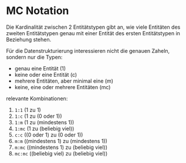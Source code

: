 # MC Notation

Die Kardinalität zwischen 2 Entitätstypen gibt an, wie viele Entitäten des zweiten Entitätstypen genau mit einer Entität des ersten Entitätstypen in Beziehung stehen.

Für die Datenstrukturierung interessieren nicht die genauen Zaheln, sondern nur die Typen:
- genau eine Entität (1)
- keine oder eine Entität (c)
- mehrere Entitäten, aber minimal eine (m)
- keine, eine oder mehrere Entitäten (mc)

relevante Kombinationen:
1. `1:1` (1 zu 1)
2. `1:c` (1 zu (0 oder 1))
3. `1:m` (1 zu (mindestens 1))
4. `1:mc` (1 zu (beliebig viel))
5. `c:c` ((0 oder 1) zu (0 oder 1))
6. `m:m` ((mindestens 1) zu (mindestens 1))
7. `m:mc` ((mindestens 1) zu (beliebig viel))
8. `mc:mc` ((beliebig viel) zu (beliebig viel))
